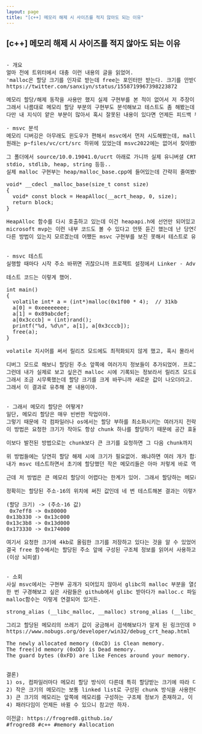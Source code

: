 ```yaml
---
layout: page
title: "[c++] 메모리 해제 시 사이즈를 적지 않아도 되는 이유"
---
```


## [c++] 메모리 해제 시 사이즈를 적지 않아도 되는 이유

<pre>

- 개요
얼마 전에 트위터에서 대충 이런 내용의 글을 읽었어.
'malloc은 할당 크기를 인자로 받는데 free는 포인터만 받는다. 크기를 안받아도 되는 이유는 포인터마다 크기를 저장하는 룩업테이블이 있기 때문이다.' 라는 글이야.
https://twitter.com/sanxiyn/status/1558719967398223872

메모리 할당/해제 동작을 사용만 했지 실제 구현부를 본 적이 없어서 저 주장이 참 그럴싸하더라고.
그래서 나름대로 메모리 할당 부분의 구현부도 분석해보고 테스트도 좀 해봤는데 그에 대해 정리한 내용이야.
다만 내 지식이 얕은 부분이 많아서 혹시 잘못된 내용이 있다면 언제든 피드백 부탁해.

- msvc 분석
메모리 디버깅은 아무래도 윈도우가 편해서 msvc에서 먼저 시도해봤는데, malloc 구현부는 CRT 라이브러리라서 코드가 공개되어 있어. 
원래는 p~files/vc/crt/src 하위에 있었는데 msvc2022에는 없어서 찾아봤더니 2015버전 이후로는 msvc 설치할 때에 "Universal CRT SDK" 패키지를 별도로 선택해서 설치해야 p~files/Windows Kits/10 에 생기더라.

그 폴더에서 source/10.0.19041.0/ucrt 아래로 가니까 실제 유니버셜 CRT 구현부가 들어있었어.
stdio, stdlib, heap, string 등등.. 
실제 malloc 구현부는 heap/malloc_base.cpp에 들어있는데 간략히 줄여봤어.

void* __cdecl _malloc_base(size_t const size)
{
  void* const block = HeapAlloc(__acrt_heap, 0, size);
  return block;
}

HeapAlloc 함수를 다시 호출하고 있는데 이건 heapapi.h에 선언만 되어있고 구현부는 볼 수가 없었어.
microsoft mvp는 이런 내부 코드도 볼 수 있다고 언뜻 듣긴 했는데 난 당연히 아니라서..
다른 방법이 있는지 모르겠는데 어쨌든 msvc 구현부를 보진 못해서 테스트로 유추해보기로 했어.


- msvc 테스트
실행할 때마다 시작 주소 바뀌면 귀찮으니까 프로젝트 설정에서 Linker - Advanced - Randomized Base Address 옵션을 꺼주면 동일한 주소로 나와서 편해. 당연하겠지만 동적 할당되는 메모리는 매번 달라.

테스트 코드는 이렇게 했어.

int main()
{
  volatile int* a = (int*)malloc(0x1f00 * 4);  // 31kb
  a[0] = 0xeeeeeeee;
  a[1] = 0x89abcdef;
  a[0x3cccb] = (int)rand();
  printf("%d, %d\n", a[1], a[0x3cccb]);
  free(a);
}

volatile 지시어를 써서 릴리즈 모드에도 최적화되지 않게 했고, 혹시 몰라서 랜덤값넣고 출력까지 해줬어. (요즘 컴파일러가 워낙에 똑똑해서..)

디버그 모드로 해보니 할당된 주소 앞쪽에 여러가지 정보들이 추가되었어. 프로그램이 실행되고 나서 메모리가 할당된 횟수, 메모리 크기, 할당을 요청한 명령 주소 등등.
그런데 내가 실제로 보고 싶은건 malloc 시에 기록되는 정보라서 릴리즈 모드로 해봤는데 몇 번을 바꿔봐도 메모리 주소 근처에 메모리 크기 정보 비슷한게 없는거야.
그래서 조금 시무룩했는데 할당 크기를 크게 바꾸니까 새로운 값이 나오더라고.
그래서 이 결과로 유추해 본 내용이야.


- 그래서 메모리 할당은 어떻게?
일단, 메모리 할당은 매우 빈번한 작업이야. 
그렇기 때문에 각 컴파일러나 os에서는 할당 부하를 최소화시키는 여러가지 전략을 쓰는데 대표적으로 chuck마다 고정 크기로 구성되어 있어서 메모리 할당 시 해당 chunk 주소를 전달하는거지.
이 방법은 요청한 크기가 작아도 항상 chunk 하나를 할당하기 때문에 공간 효율적이진 않지만 해제 비용도 거의 들지 않고 메모리 단편화가 없는 장점이 있어. 그리고 연속된 메모리는 그 자체로 캐시힛이 발생하는 부가적인 이득도 있고.

이보다 발전된 방법으로는 chunk보다 큰 크기를 요청하면 그 다음 chunk까지 합쳐서 전달해주는 방식이야. 할당할 때는 괜찮은데 해제할 때에 합쳐진 chunk를 분리하는 비용이 비싸지는 단점이 있어. 물론 메모리 단편화도 문제고.

위 방법들에는 당연히 할당 해제 시에 크기가 필요없어. 왜냐하면 여러 개가 합쳐져 있는 chunk를 반환하더라도 linked list로 구성된 next_chunk 주소값에서 빼면 바로 크기가 나오잖아.
내가 msvc 테스트하면서 초기에 할당했던 작은 메모리들은 아마 저렇게 바로 역산이 가능해서 크기값이 안보였을거야. 

근데 저 방법은 큰 메모리 할당이 어렵다는 한계가 있어. 그래서 할당하는 메모리 크기를 쭈욱 늘리면서 테스트해보니 역시나 520184byte, 약 507kb 이상이 할당되면 그 때부터 알고리즘이 바뀌면서 할당된 메모리 주소 앞에 여러가지 값이 존재했고, 거기서 크기로 예상되는 값을 얻을 수 있었어.

정확히는 할당된 주소-16의 위치에 써진 값인데 네 번 테스트해본 결과는 이렇게 나왔어.

(할당 크기) -> (주소-16 값)
 0x7eff8 -> 0x80000
0x13b330 -> 0x13c000
0x13c3b8 -> 0x13d000
0x173330 -> 0x174000

여기서 요청한 크기에 4kb로 올림한 크기를 저장하고 있다는 것을 알 수 있었어.
결국 free 함수에서는 할당된 주소 앞에 구성된 구조체 정보를 읽어서 사용하고 있을거야.
(이상 뇌피셜)


- 소회
사실 msvc에서는 구현부 공개가 되어있지 않아서 glibc의 malloc 부분을 열심히 분석해봤는데 워낙에 조건별 최적화를 많이 해놓다보니 온갖 비트 연산이 다 있고, 조건부도 많은데다 관련 코드 양이 어마어마해서 결국 큰 줄기만 분석하고 끝냈어.
한 번 구경해보고 싶은 사람들은 github에서 glibc 받아다가 malloc.c 파일의 __libc_malloc() 함수보면 될거야.
malloc함수는 이렇게 연결되어 있거든.

strong_alias (__libc_malloc, __malloc) strong_alias (__libc_malloc, malloc)

그리고 할당된 메모리의 쓰레기 값이 궁금해서 검색해보다가 알게 된 링크인데 메모리 구조가 잘 나와있어. (이걸 미리 봤었어야 삽질을 덜했을텐데..)
https://www.nobugs.org/developer/win32/debug_crt_heap.html

The newly allocated memory (0xCD) is Clean memory.
The free()d memory (0xDD) is Dead memory.
The guard bytes (0xFD) are like Fences around your memory.


결론)
1) os, 컴파일러마다 메모리 할당 방식이 다른데 특히 할당받는 크기에 따라 다른 방식을 사용하도록 발전해왔다.
2) 작은 크기의 메모리는 보통 linked list로 구성된 chunk 방식을 사용한다.
3) 큰 크기의 메모리는 앞쪽에 메모리를 구성하는 구조체 정보가 존재하고, 이 값으로 해제할 크기를 알아온다.
4) 패러다임이 언제든 바뀔 수 있으니 참고만 하자.

이전글: https://frogred8.github.io/
#frogred8 #c++ #memory #allocation
